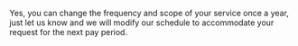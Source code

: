 Yes, you can change the frequency and scope of your service once a year, just let us know and we will modify our schedule to accommodate your request for the next pay period.